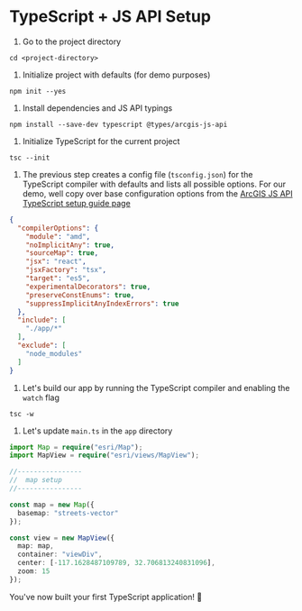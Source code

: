 # TypeScript + JS API Setup

1. Go to the project directory

  ```
  cd <project-directory>
  ```

1. Initialize project with defaults (for demo purposes)

  ```
  npm init --yes
  ```

1. Install dependencies and JS API typings

  ```
  npm install --save-dev typescript @types/arcgis-js-api
  ```

1. Initialize TypeScript for the current project

  ```
  tsc --init
  ```

1. The previous step creates a config file (`tsconfig.json`) for the TypeScript compiler with defaults and lists all possible options. For our demo, well copy over base configuration options from the [ArcGIS JS API TypeScript setup guide page](https://developers.arcgis.com/javascript/latest/guide/typescript-setup/index.html#compile-typescript)

  ```json
  {
    "compilerOptions": {
      "module": "amd",
      "noImplicitAny": true,
      "sourceMap": true,
      "jsx": "react",
      "jsxFactory": "tsx",
      "target": "es5",
      "experimentalDecorators": true,
      "preserveConstEnums": true,
      "suppressImplicitAnyIndexErrors": true
    },
    "include": [
      "./app/*"
    ],
    "exclude": [
      "node_modules"
    ]
  }
  ```

1. Let's build our app by running the TypeScript compiler and enabling the `watch` flag

  ```
  tsc -w
  ```

1. Let's update `main.ts` in the `app` directory

  ```ts
  import Map = require("esri/Map");
  import MapView = require("esri/views/MapView");
  
  //----------------
  //  map setup
  //----------------
  
  const map = new Map({
    basemap: "streets-vector"
  });
  
  const view = new MapView({
    map: map,
    container: "viewDiv",
    center: [-117.1628487109789, 32.706813240831096],
    zoom: 15
  });
  ```

  You've now built your first TypeScript application! 🎉
